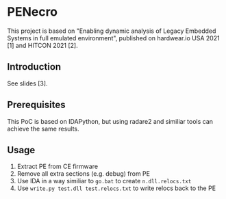 # PENecro

This project is based on "Enabling dynamic analysis of Legacy Embedded Systems in full emulated environment", published on hardwear.io USA 2021 [1] and HITCON 2021 [2].

## Introduction

See slides [3].

## Prerequisites

This PoC is based on IDAPython, but using radare2 and similiar tools can achieve the same results.

## Usage

1. Extract PE from CE firmware
2. Remove all extra sections (e.g. debug) from PE
3. Use IDA in a way similiar to `go.bat` to create `n.dll.relocs.txt`
4. Use `write.py test.dll test.relocs.txt` to write relocs back to the PE
